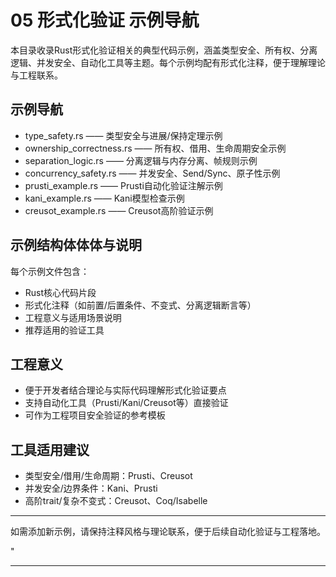 ﻿# 05 形式化验证 示例导航

本目录收录Rust形式化验证相关的典型代码示例，涵盖类型安全、所有权、分离逻辑、并发安全、自动化工具等主题。每个示例均配有形式化注释，便于理解理论与工程联系。

## 示例导航

- type_safety.rs —— 类型安全与进展/保持定理示例
- ownership_correctness.rs —— 所有权、借用、生命周期安全示例
- separation_logic.rs —— 分离逻辑与内存分离、帧规则示例
- concurrency_safety.rs —— 并发安全、Send/Sync、原子性示例
- prusti_example.rs —— Prusti自动化验证注解示例
- kani_example.rs —— Kani模型检查示例
- creusot_example.rs —— Creusot高阶验证示例

## 示例结构体体体与说明

每个示例文件包含：

- Rust核心代码片段
- 形式化注释（如前置/后置条件、不变式、分离逻辑断言等）
- 工程意义与适用场景说明
- 推荐适用的验证工具

## 工程意义

- 便于开发者结合理论与实际代码理解形式化验证要点
- 支持自动化工具（Prusti/Kani/Creusot等）直接验证
- 可作为工程项目安全验证的参考模板

## 工具适用建议

- 类型安全/借用/生命周期：Prusti、Creusot
- 并发安全/边界条件：Kani、Prusti
- 高阶trait/复杂不变式：Creusot、Coq/Isabelle

---

如需添加新示例，请保持注释风格与理论联系，便于后续自动化验证与工程落地。

"

---
